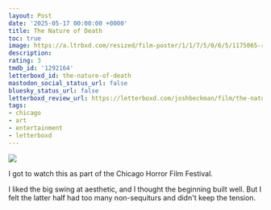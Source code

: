 ```yaml
---
layout: Post
date: '2025-05-17 00:00:00 +0000'
title: The Nature of Death
toc: true
image: https://a.ltrbxd.com/resized/film-poster/1/1/7/5/0/6/5/1175065-ranger-danger-0-600-0-900-crop.jpg?v=17c0db33c0
description:
rating: 3
tmdb_id: '1292164'
letterboxd_id: the-nature-of-death
mastodon_social_status_url: false
bluesky_status_url: false
letterboxd_review_url: https://letterboxd.com/joshbeckman/film/the-nature-of-death/
tags:
- chicago
- art
- entertainment
- letterboxd
---
```


 <p><img src="https://a.ltrbxd.com/resized/film-poster/1/1/7/5/0/6/5/1175065-ranger-danger-0-600-0-900-crop.jpg?v=17c0db33c0"/></p> <p>I got to watch this as part of the Chicago Horror Film Festival.</p><p>I liked the big swing at aesthetic, and I thought the beginning built well. But I felt the latter half had too many non-sequiturs and didn't keep the tension.</p> 
